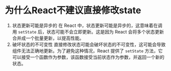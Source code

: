 # 为什么React不建议直接修改state

1. 状态更新可能是异步的
   在 React 中，状态更新可能是异步的，这意味着在调用 `setState` 后，状态可能不会立即更新。这是因为 React 会将多个状态更新合并成一个批量更新，以提高性能。
2. 破坏状态的不可变性
   直接修改状态可能会破坏状态的不可变性，这可能会导致组件无法正确地更新。为了避免这种情况，React 提供了 `setState` 方法，它可以接受一个函数作为参数，该函数接受当前状态作为参数，并返回一个新的状态。
